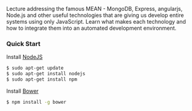 Lecture addressing the famous MEAN - MongoDB, Express, angularjs, Node.js and other useful technologies that are giving us develop entire systems using only JavaScript. Learn what makes each technology and how to integrate them into an automated development environment.

### Quick Start

Install [NodeJS](https://nodejs.org/)
```bash
$ sudo apt-get update
$ sudo apt-get install nodejs
$ sudo apt-get install npm
```

Install [Bower](http://bower.io)

```bash
$ npm install -g bower
```